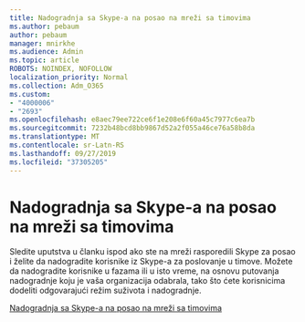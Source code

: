 ```yaml
---
title: Nadogradnja sa Skype-a na posao na mreži sa timovima
ms.author: pebaum
author: pebaum
manager: mnirkhe
ms.audience: Admin
ms.topic: article
ROBOTS: NOINDEX, NOFOLLOW
localization_priority: Normal
ms.collection: Adm_O365
ms.custom:
- "4000006"
- "2693"
ms.openlocfilehash: e8aec79ee722ce6f1e208e6f60a45c7977c6ea7b
ms.sourcegitcommit: 7232b48bcd8bb9867d52a2f055a46ce76a58b8da
ms.translationtype: MT
ms.contentlocale: sr-Latn-RS
ms.lasthandoff: 09/27/2019
ms.locfileid: "37305205"
---
```

# <a name="upgrade-from-skype-for-business-online-to-teams"></a>Nadogradnja sa Skype-a na posao na mreži sa timovima  

Sledite uputstva u članku ispod ako ste na mreži rasporedili Skype za posao i želite da nadogradite korisnike iz Skype-a za poslovanje u timove. Možete da nadogradite korisnike u fazama ili u isto vreme, na osnovu putovanja nadogradnje koju je vaša organizacija odabrala, tako što ćete korisnicima dodeliti odgovarajući režim suživota i nadogradnje.

[Nadogradnja sa Skype-a na posao na mreži sa timovima](https://docs.microsoft.com/MicrosoftTeams/upgrade-to-teams-execute-skypeforbusinessonline) 